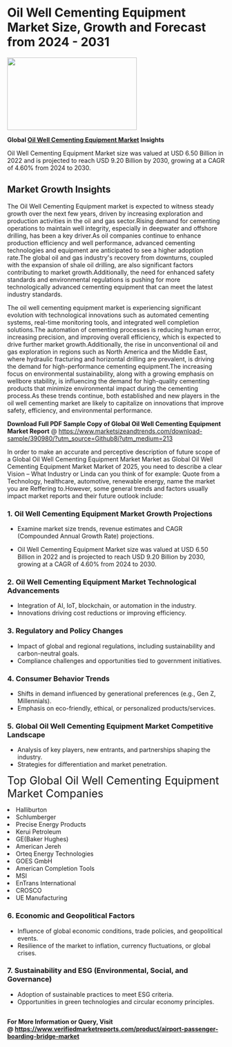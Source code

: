<H1>Oil Well Cementing Equipment Market Size, Growth and Forecast from 2024 - 2031</H1><img class="aligncenter size-medium wp-image-584254" src="https://thirdeyenews.in/wp-content/uploads/2024/09/Global-Market-Research-300x168.jpeg" alt="" width="300" height="168" /><p><strong>Global&nbsp;<a href="https://www.marketsizeandtrends.com/download-sample/390980/?utm_source=Github8j?utm_medium=213">Oil Well Cementing Equipment Market</a> Insights</strong></p><p>Oil Well Cementing Equipment Market size was valued at USD 6.50 Billion in 2022 and is projected to reach USD 9.20 Billion by 2030, growing at a CAGR of 4.60% from 2024 to 2030.</p><p><h2>Market Growth Insights</h2> <p>The Oil Well Cementing Equipment market is expected to witness steady growth over the next few years, driven by increasing exploration and production activities in the oil and gas sector.Rising demand for cementing operations to maintain well integrity, especially in deepwater and offshore drilling, has been a key driver.As oil companies continue to enhance production efficiency and well performance, advanced cementing technologies and equipment are anticipated to see a higher adoption rate.The global oil and gas industry's recovery from downturns, coupled with the expansion of shale oil drilling, are also significant factors contributing to market growth.Additionally, the need for enhanced safety standards and environmental regulations is pushing for more technologically advanced cementing equipment that can meet the latest industry standards.</p> <p>The oil well cementing equipment market is experiencing significant evolution with technological innovations such as automated cementing systems, real-time monitoring tools, and integrated well completion solutions.The automation of cementing processes is reducing human error, increasing precision, and improving overall efficiency, which is expected to drive further market growth.Additionally, the rise in unconventional oil and gas exploration in regions such as North America and the Middle East, where hydraulic fracturing and horizontal drilling are prevalent, is driving the demand for high-performance cementing equipment.The increasing focus on environmental sustainability, along with a growing emphasis on wellbore stability, is influencing the demand for high-quality cementing products that minimize environmental impact during the cementing process.As these trends continue, both established and new players in the oil well cementing market are likely to capitalize on innovations that improve safety, efficiency, and environmental performance.</p> <p><span class=""><strong>Download Full PDF Sample Copy of Global Oil Well Cementing Equipment Market Report</strong> @ <a href="https://www.marketsizeandtrends.com/download-sample/390980/?utm_source=Github8j?utm_medium=213" target="_blank">https://www.marketsizeandtrends.com/download-sample/390980/?utm_source=Github8j?utm_medium=213</a></span></p><p>In order to make an accurate and perceptive description of future scope of a Global&nbsp;Oil Well Cementing Equipment Market Market as Global&nbsp;Oil Well Cementing Equipment Market Market of 2025, you need to describe a clear Vision &ndash; What Industry or Linda can you think of for example: Quote from a Technology, healthcare, automotive, renewable energy, name the market you are Reffering to.However, some general trends and factors usually impact market reports and their future outlook include:</p><h3>1.&nbsp;<strong>Oil Well Cementing Equipment Market Growth Projections</strong></h3><ul><li>Examine market size trends, revenue estimates and CAGR (Compounded Annual Growth Rate) projections.</li><li><p>Oil Well Cementing Equipment Market size was valued at USD 6.50 Billion in 2022 and is projected to reach USD 9.20 Billion by 2030, growing at a CAGR of 4.60% from 2024 to 2030.</p></li></ul><h3>2.&nbsp;<strong>Oil Well Cementing Equipment Market Technological Advancements</strong></h3><ul><li>Integration of AI, IoT, blockchain, or automation in the industry.</li><li>Innovations driving cost reductions or improving efficiency.</li></ul><h3>3.&nbsp;<strong>Regulatory and Policy Changes</strong></h3><ul><li>Impact of global and regional regulations, including sustainability and carbon-neutral goals.</li><li>Compliance challenges and opportunities tied to government initiatives.</li></ul><h3>4.&nbsp;<strong>Consumer Behavior Trends</strong></h3><ul><li>Shifts in demand influenced by generational preferences (e.g., Gen Z, Millennials).</li><li>Emphasis on eco-friendly, ethical, or personalized products/services.</li></ul><h3>5.&nbsp;<strong>Global Oil Well Cementing Equipment Market Competitive Landscape</strong></h3><ul><li>Analysis of key players, new entrants, and partnerships shaping the industry.</li><li>Strategies for differentiation and market penetration.</li></ul><p data-pm-slice="1 1 []"><span style="color: inherit; font-family: inherit; font-size: 25px;">Top Global Oil Well Cementing Equipment Market Companies</span></p><div class="" data-test-id=""><p><li>Halliburton</li><li> Schlumberger</li><li> Precise Energy Products</li><li> Kerui Petroleum</li><li> GE(Baker Hughes)</li><li> American Jereh</li><li> Orteq Energy Technologies</li><li> GOES GmbH</li><li> American Completion Tools</li><li> MSI</li><li> EnTrans International</li><li> CROSCO</li><li> UE Manufacturing</li></p></div><h3>6.&nbsp;<strong>Economic and Geopolitical Factors</strong></h3><ul><li>Influence of global economic conditions, trade policies, and geopolitical events.</li><li>Resilience of the market to inflation, currency fluctuations, or global crises.</li></ul><h3>7.&nbsp;<strong>Sustainability and ESG (Environmental, Social, and Governance)</strong></h3><ul><li>Adoption of sustainable practices to meet ESG criteria.</li><li>Opportunities in green technologies and circular economy principles.</li></ul><h2><strong style="font-size: 14px;">For More Information or Query, Visit @&nbsp;</strong><a style="background-color: #ffffff; font-size: 14px;" href="https://www.marketsizeandtrends.com/report/oil-well-cementing-equipment-market/" target="_blank">https://www.verifiedmarketreports.com/product/airport-passenger-boarding-bridge-market</a></h2>